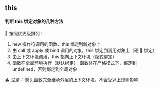 ## this

#### 判断 this 绑定对象的几种方法

🌿 按照优先级排列：

1. new 操作符调用的函数，this 绑定到新对象上
2. 由 call 或 apply 或 bind 调用的对象，this 绑定到调用对象上（硬 🦅 绑定）
3. 由上下文环境调用，this 指向上下文环境（隐式绑定）
4. 函数在全局环境执行（默认绑定），函数体在严格模式下，绑定到 undefined，否则绑定到全局对象

⚠️ _注意：_ 箭头函数完全继承外层的上下文环境，不会受以上规则影响
